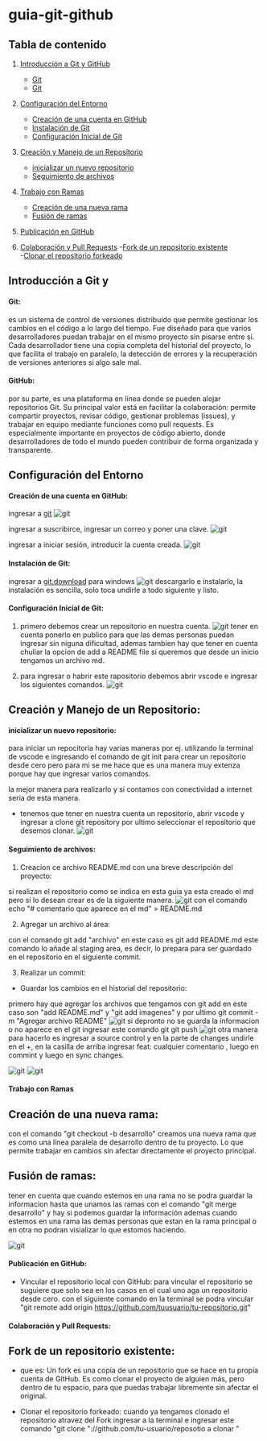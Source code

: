 # guia-git-github

## Tabla de contenido 

1. [Introducción a Git y GitHub](#Introducción-a-Git-y-GitHub)

    - [Git](#git)  
    - [Git](#github)  
2. [Configuración del Entorno](#configuración-del-entorno)

    - [Creación de una cuenta en GitHub](#creación-de-una-cuenta-en-github)   
    - [Instalación de Git](#instalación-de-git)  
    - [Configuración Inicial de Git](#configuración-inicial-de-git)

3. [Creación y Manejo de un Repositorio](#creación-y-manejo-de-un-repositorio)

    - [inicializar un nuevo repositorio](#inicializar-un-nuevo-repositorio)   
    - [Seguimiento de archivos](#seguimiento-de-archivos)  

4. [Trabajo con Ramas](#trabajo-con-ramas)

    - [Creación de una nueva rama](#creación-de-una-nueva-rama)  
    - [Fusión de ramas](#fusión-de-ramas)

5. [Publicación en GitHub](#publicación-en-github)

6. [Colaboración y Pull Requests](#colaboración-y-pull-requests)
    -[Fork de un repositorio existente](#fork-de-un-repositorio-existente)   
    -[Clonar el repositorio forkeado](#)

## Introducción a Git y 

#### Git:
 es un sistema de control de versiones distribuido que permite gestionar los cambios en el código a lo largo del tiempo. Fue diseñado para que varios desarrolladores puedan trabajar en el mismo proyecto sin pisarse entre sí. Cada desarrollador tiene una copia completa del historial del proyecto, lo que facilita el trabajo en paralelo, la detección de errores y la recuperación de versiones anteriores si algo sale mal.

#### GitHub:
 por su parte, es una plataforma en línea donde se pueden alojar repositorios Git. Su principal valor está en facilitar la colaboración: permite compartir proyectos, revisar código, gestionar problemas (issues), y trabajar en equipo mediante funciones como pull requests. Es especialmente importante en proyectos de código abierto, donde desarrolladores de todo el mundo pueden contribuir de forma organizada y transparente.

## Configuración del Entorno

#### Creación de una cuenta en GitHub:

ingresar a [git](https://github.com/) 
![git](imagenes/1.jpg)

ingresar a suscribirce, ingresar un correo y poner una clave. 
![git](imagenes/2.jpg)


ingresar a iniciar sesión, introducir la cuenta creada. 
![git](imagenes/3.jpg)

#### Instalación de Git:

ingresar a [git.download](https://git-scm.com/) para windows
![git](imagenes/4.jpg)
descargarlo e instalarlo, la instalación es sencilla, solo toca undirle a todo siguiente y listo.

#### Configuración Inicial de Git:

1. primero debemos crear un repositorio en nuestra cuenta.
![git](imagenes/5.jpg)
tener en cuenta ponerlo en publico para que las demas personas puedan ingresar sin niguna dificultad, ademas tambien hay que tener en cuenta chuliar la opcion de add a README file si queremos que desde un inicio tengamos un archivo md.

2. para ingresar o habrir este rapositorio debemos abrir vscode e ingresar los siguientes comandos.
 ![git](imagenes/6.jpg)

## Creación y Manejo de un Repositorio:

#### inicializar un nuevo repositorio:

para iniciar un repocitoria hay varias maneras por ej. utilizando la terminal de vscode e ingresando el comando de git init para crear un repositorio desde cero pero para mi se me hace que es una manera muy extenza porque hay que ingresar varios comandos. 

la mejor manera para realizarlo y si contamos con conectividad a internet seria de esta manera.
- tenemos que tener en nuestra cuenta un repositorio, abrir vscode y ingresar a clone git repository por ultimo seleccionar el repositorio que desemos clonar.
![git](imagenes/7.jpg)

#### Seguimiento de archivos:

1. Creacion ce archivo README.md con una breve descripción del proyecto:

si realizan el repositorio como se indica en esta guia ya esta creado el md pero si lo desean crear es de la siguiente manera.
![git](imagenes/8.jpg)
con el comando echo "#  comentario que aparece en el md" > README.md  

2. Agregar un archivo al área:

con el comando git add "archivo" en este caso es git add README.md 
este comando lo añade al staging area, es decir, lo prepara para ser guardado en el repositorio en el siguiente commit.

3. Realizar un commit:

- Guardar los cambios en el historial del repositorio:

primero hay que agregar los archivos que tengamos con git add en este caso son "add README.md" y "git add imagenes" y por ultimo git commit -m "Agregar archivo README"
![git](imagenes/9.jpg)
si depronto no se guarda la informacion o no aparece en el git ingresar este comando git git push
![git](imagenes/10.jpg)
otra manera para hacerlo es ingresar a source control y en la parte de changes undirle en el +, en la casilla de arriba ingresar  feat: cualquier comentario , luego en commint y luego en sync changes.

![git](imagenes/11.jpg)
![git](imagenes/12.jpg)


#### Trabajo con Ramas

## Creación de una nueva rama:
con el comando "git checkout -b desarrollo" creamos una nueva rama  que es como una línea paralela de desarrollo dentro de tu proyecto. Lo que permite trabajar en cambios sin afectar directamente el proyecto principal.

## Fusión de ramas:
tener en cuenta que cuando estemos en una rama no se podra guardar la informacion hasta que unamos las ramas con el comando "git merge desarrollo" y hay si podemos guardar la información ademas cuando estemos en una rama las demas personas que estan en la rama principal o en otra no podran visializar lo que estomos haciendo.


![git](imagenes/13.jpg)


#### Publicación en GitHub:

- Vincular el repositorio local con GitHub:
para vincular el repositorio se suguiere que solo sea en los casos en el cual uno aga un repositorio desde cero.
con el siguiente comando en la terminal se podra vincular "git remote add origin https://github.com/tuusuario/tu-repositorio.git"

#### Colaboración y Pull Requests:

## Fork de un repositorio existente:
- que es:
Un fork es una copia de un repositorio que se hace en tu propia cuenta de GitHub. Es como clonar el proyecto de alguien más, pero dentro de tu espacio, para que puedas trabajar libremente sin afectar el original.


- Clonar el repositorio forkeado:
cuando ya tengamos clonado el repositorio atravez del Fork ingresar a la terminal e ingresar este comando "git clone "://github.com/tu-usuario/reposotio a clonar "
